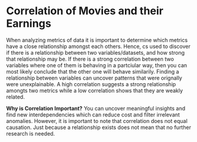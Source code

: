 # **Correlation of Movies and their Earnings**

When analyzing metrics of data it is important to determine which metrics have a close relationship amongst each others. Hence, cs used to discover if there is a relationship between two variables/datasets, and how strong that relationship may be. If there is a strong correlation between two variables where one of them is behaving in a partciular way, then you can most likely conclude that the other one will behave similarily. Finding a relationship between variables can uncover patterns that were orignally were unexplainable. A high correlation suggests a strong relationship amongts two metrics while a low correlation shows that they are weakly related.

**Why is Correlation Important?**
You can uncover meaningful insights and find new interdependencies which can reduce cost and filter irrelevant anomalies. However, it is important to note that correlation does not equal causation. Just because a relationship exists does not mean that no further research is needed.
